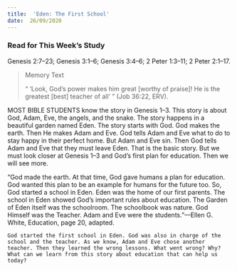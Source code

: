 ```yaml
---
title:  'Eden: The First School'
date:  26/09/2020
---
```


### Read for This Week’s Study
Genesis 2:7–23; Genesis 3:1–6; Genesis 3:4–6; 2 Peter 1:3–11; 2 Peter 2:1–17.

> <p>Memory Text</p>
> “ ‘Look, God’s power makes him great [worthy of praise]! He is the greatest [best] teacher of all’ ” (Job 36:22, ERV).

MOST BIBLE STUDENTS know the story in Genesis 1–3. This story is about God, Adam, Eve, the angels, and the snake. The story happens in a beautiful garden named Eden. The story starts with God. God makes the earth. Then He makes Adam and Eve. God tells Adam and Eve what to do to stay happy in their perfect home. But Adam and Eve sin. Then God tells Adam and Eve that they must leave Eden. That is the basic story. But we must look closer at Genesis 1–3 and God’s first plan for education. Then we will see more.

“God made the earth. At that time, God gave humans a plan for education. God wanted this plan to be an example for humans for the future too. So, God started a school in Eden. Eden was the home of our first parents. The school in Eden showed God’s important rules about education. The Garden of Eden itself was the schoolroom. The schoolbook was nature. God Himself was the Teacher. Adam and Eve were the students.”—Ellen G. White, Education, page 20, adapted.

`God started the first school in Eden. God was also in charge of the school and the teacher. As we know, Adam and Eve chose another teacher. Then they learned the wrong lessons. What went wrong? Why? What can we learn from this story about education that can help us today?`